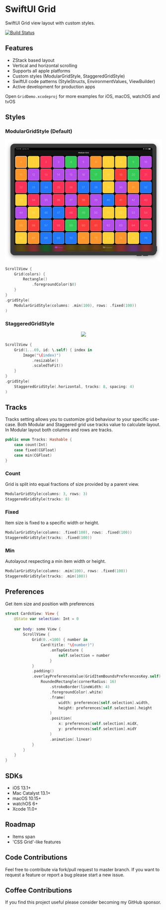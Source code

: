 # SwiftUI Grid
SwiftUI Grid view layout with custom styles.

[![Build Status](https://github.com/spacenation/swiftui-grid/workflows/ci/badge.svg)](https://github.com/spacenation/swiftui-grid/actions)

## Features
- ZStack based layout
- Vertical and horizontal scrolling
- Supports all apple platforms
- Custom styles (ModularGridStyle, StaggeredGridStyle)
- SwiftUI code patterns (StyleStructs, EnvironmentValues, ViewBuilder)
- Active development for production apps

Open `GridDemo.xcodeproj` for more examples for iOS, macOS, watchOS and tvOS

## Styles

### ModularGridStyle (Default)
<center>
<img src="Resources/modularGrid.png"/>
</center>

```swift
ScrollView {
    Grid(colors) {
        Rectangle()
            .foregroundColor($0)
    }
}
.gridStyle(
    ModularGridStyle(columns: .min(100), rows: .fixed(100))
)
```

### StaggeredGridStyle

<center>
<img src="Resources/staggeredGrid.png"/>
</center>

```swift
ScrollView {
    Grid(1...69, id: \.self) { index in
        Image("\(index)")
            .resizable()
            .scaledToFit()
    }
}
.gridStyle(
    StaggeredGridStyle(.horizontal, tracks: 8, spacing: 4)
)
```

## Tracks
Tracks setting allows you to customize grid behaviour to your specific use-case. Both Modular and Staggered grid use tracks value to calculate layout. In Modular layout both columns and rows are tracks.

```swift
public enum Tracks: Hashable {
    case count(Int)
    case fixed(CGFloat)
    case min(CGFloat)
}
```

### Count
Grid is split into equal fractions of size provided by a parent view.

```swift
ModularGridStyle(columns: 3, rows: 3)
StaggeredGridStyle(tracks: 8)
```

### Fixed
Item size is fixed to a specific width or height.
```swift
ModularGridStyle(columns: .fixed(100), rows: .fixed(100))
StaggeredGridStyle(tracks: .fixed(100))
```

### Min
Autolayout respecting a min item width or height.
```swift
ModularGridStyle(columns: .min(100), rows: .fixed(100))
StaggeredGridStyle(tracks: .min(100))
```

## Preferences
Get item size and position with preferences
```swift
struct CardsView: View {
    @State var selection: Int = 0
    
    var body: some View {
        ScrollView {
            Grid(0..<100) { number in
                Card(title: "\(number)")
                    .onTapGesture {
                        self.selection = number
                    }
            }
            .padding()
            .overlayPreferenceValue(GridItemBoundsPreferencesKey.self) { preferences in
                RoundedRectangle(cornerRadius: 16)
                    .strokeBorder(lineWidth: 4)
                    .foregroundColor(.white)
                    .frame(
                        width: preferences[self.selection].width,
                        height: preferences[self.selection].height
                    )
                    .position(
                        x: preferences[self.selection].midX,
                        y: preferences[self.selection].midY
                    )
                    .animation(.linear)
            }
        }
    }
}
```

## SDKs
- iOS 13.1+
- Mac Catalyst 13.1+
- macOS 10.15+
- watchOS 6+
- Xcode 11.0+

## Roadmap
- Items span
- 'CSS Grid'-like features

## Code Contributions
Feel free to contribute via fork/pull request to master branch. If you want to request a feature or report a bug please start a new issue.

## Coffee Contributions
If you find this project useful please consider becoming my GitHub sponsor.
